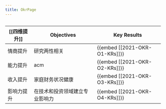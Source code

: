 ```yaml
---
title: OkrPage
---
```


## 
| [[四维提升]] | Objectives | Key Results |
|-|-|-|
| 情商提升 | 研究两性相关 | {{embed [[2021-OKR-O1-KRs]]}} |
| 能力提升 | acm | {{embed [[2021-OKR-O2-KRs]]}} |
| 收入提升 | 家庭财务状况健康 | {{embed [[2021-OKR-O3-KRs]]}} |
| 影响力提升 | 在技术和投资领域建立专业影响力 | {{embed [[2021-OKR-O4-KRs]]}} |
##